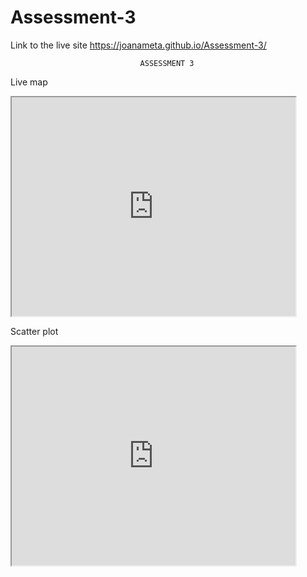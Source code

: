 # Assessment-3
Link to the live site  https://joanameta.github.io/Assessment-3/
                                 
                                 ASSESSMENT 3


Live map

<iframe src="https://joanameta.github.io/leaflet-map-simple" width="90%" height="350"></iframe>




Scatter plot

<iframe src="https://joanameta.github.io/highcharts-scatter-csv" width="90%" height="350"></iframe>

